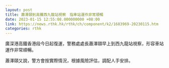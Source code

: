 ```yaml
---
layout: post
title: 蕭澤頤到高鐵西九龍站視察　指車站運作非常順暢
date: 2023-01-15 12:55:08.000000000 +08:00
link: https://news.rthk.hk/rthk/ch/component/k2/1683969-20230115.htm
categories: rthk
---
```


廣深港高鐵香港段今日起復運，警務處處長蕭澤頤早上到西九龍站視察，形容車站運作非常順暢。

蕭澤頤又說，警方會按實際情況，根據風險評估，調配人手安排。
